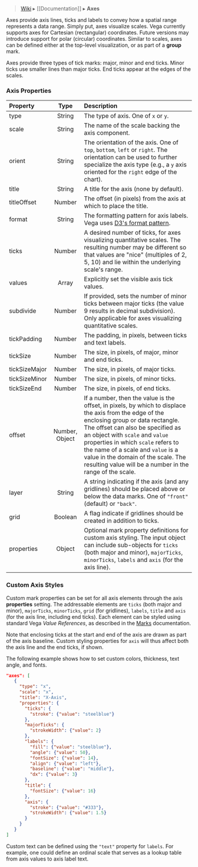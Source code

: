 > [Wiki](Home) ▸ [[Documentation]] ▸ **Axes**

Axes provide axis lines, ticks and labels to convey how a spatial range represents a data range. Simply put, axes visualize scales. Vega currently supports axes for Cartesian (rectangular) coordinates. Future versions may introduce support for polar (circular) coordinates. Similar to scales, axes can be defined either at the top-level visualization, or as part of a __group__ mark.

Axes provide three types of tick marks: major, minor and end ticks. Minor ticks use smaller lines than major ticks. End ticks appear at the edges of the scales.

### Axis Properties

| Property      | Type          | Description    |
| :------------ |:-------------:| :------------- |
| type          | String        | The type of axis. One of `x` or `y`.|
| scale         | String        | The name of the scale backing the axis component.|
| orient        | String        | The orientation of the axis. One of `top`, `bottom`, `left` or `right`. The orientation can be used to further specialize the axis type (e.g., a `y` axis oriented for the `right` edge of the chart).|
| title         | String        | A title for the axis (none by default).|
| titleOffset   | Number        | The offset (in pixels) from the axis at which to place the title.|
| format        | String        | The formatting pattern for axis labels. Vega uses [D3's format pattern](https://github.com/mbostock/d3/wiki/Formatting).|
| ticks         | Number        | A desired number of ticks, for axes visualizing quantitative scales. The resulting number may be different so that values are "nice" (multiples of 2, 5, 10) and lie within the underlying scale's range.|
| values        | Array         | Explicitly set the visible axis tick values.|
| subdivide     | Number        | If provided, sets the number of minor ticks between major ticks (the value 9 results in decimal subdivision). Only applicable for axes visualizing quantitative scales.| 
| tickPadding   | Number        | The padding, in pixels, between ticks and text labels.|
| tickSize      | Number        | The size, in pixels, of major, minor and end ticks.|
| tickSizeMajor | Number        | The size, in pixels, of major ticks.|
| tickSizeMinor | Number        | The size, in pixels, of minor ticks.|
| tickSizeEnd   | Number        | The size, in pixels, of end ticks.|
| offset        | Number, Object| If a number, then the value is the offset, in pixels, by which to displace the axis from the edge of the enclosing group or data rectangle. The offset can also be specified as an object with `scale` and `value` properties in which `scale` refers to the name of a scale and `value` is a value in the domain of the scale. The resulting value will be a number in the range of the scale.|
| layer         | String        | A string indicating if the axis (and any gridlines) should be placed above or below the data marks. One of `"front"` (default) or `"back"`.|
| grid          | Boolean       | A flag indicate if gridlines should be created in addition to ticks.|
| properties    | Object        | Optional mark property definitions for custom axis styling. The input object can include sub-objects for `ticks` (both major and minor), `majorTicks`, `minorTicks`, `labels` and `axis` (for the axis line).|

### Custom Axis Styles

Custom mark properties can be set for all axis elements through the axis __properties__ setting. The addressable elements are `ticks` (both major and minor), `majorTicks`, `minorTicks`, `grid` (for gridlines), `labels`, `title` and `axis` (for the axis line, including end ticks). Each element can be styled using standard Vega _Value References_, as described in the [Marks](Marks) documentation.

Note that enclosing ticks at the start and end of the axis are drawn as part of the axis baseline. Custom styling properties for `axis` will thus affect both the axis line and the end ticks, if shown.

The following example shows how to set custom colors, thickness, text angle, and fonts.
```json
"axes": [
   {
     "type": "x",
     "scale": "x",
     "title": "X-Axis",
     "properties": {
       "ticks": {
         "stroke": {"value": "steelblue"}
       },
       "majorTicks": {
         "strokeWidth": {"value": 2}
       },
       "labels": {
         "fill": {"value": "steelblue"},
         "angle": {"value": 50},
         "fontSize": {"value": 14},
         "align": {"value": "left"},
         "baseline": {"value": "middle"},
         "dx": {"value": 3}
       },
       "title": {
         "fontSize": {"value": 16}
       },
       "axis": {
         "stroke": {"value": "#333"},
         "strokeWidth": {"value": 1.5}
       }
     }
   }
]
```

Custom text can be defined using the `"text"` property for `labels`. For example, one could define an ordinal scale that serves as a lookup table from axis values to axis label text.
